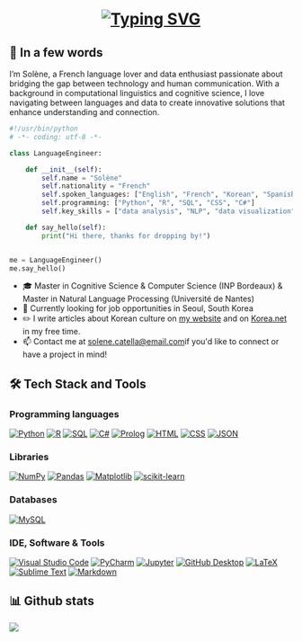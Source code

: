 <!DOCTYPE html>

<h1 align="center">
  <a href="https://git.io/typing-svg">
    <img src="https://readme-typing-svg.herokuapp.com?font=Fira+Code&duration=3000&pause=50&color=DA5B0B&random=true&width=435&lines=%EC%95%88%EB%85%95%ED%95%98%EC%84%B8%EC%9A%94~;Hello!;Bonjour+!;%C2%A1Hola!;%E4%BD%A0%E5%A5%BD+!&center=true&size=30" alt="Typing SVG" />
  </a>
</h1>

## 👋 In a few words

I’m Solène, a French language lover and data enthusiast passionate about bridging the gap between technology and human communication. With a background in computational linguistics and cognitive science, I love navigating between languages and data to create innovative solutions that enhance understanding and connection.

```python
#!/usr/bin/python
# -*- coding: utf-8 -*-

class LanguageEngineer:

    def __init__(self):
        self.name = "Solène"
        self.nationality = "French"
        self.spoken_languages: ["English", "French", "Korean", "Spanish"]
        self.programming: ["Python", "R", "SQL", "CSS", "C#"]
        self.key_skills = ["data analysis", "NLP", "data visualization", "machine learning", "linguistics", "translation", "UX design"]

    def say_hello(self):
        print("Hi there, thanks for dropping by!")


me = LanguageEngineer()
me.say_hello()
```
  
  <ul>
    <li>🎓 Master in Cognitive Science & Computer Science (INP Bordeaux) & Master in Natural Language Processing (Université de Nantes)</li>
    <li>💼 Currently looking for job opportunities in Seoul, South Korea</li>
    <li>✏️ I write articles about Korean culture on 
      <a href="https://www.obangsaek.fr/">my website</a> 
      and on 
      <a href="https://french.korea.net/NewsFocus/HonoraryReporters">Korea.net</a> in my free time.
    </li>
    <li>📫 Contact me at <a href="mailto:solene.catella@gmail.com">solene.catella@email.com</a>if you'd like to connect or have a project in mind!</li>
  </ul>

## 🛠️ Tech Stack and Tools
### Programming languages
<p>
 <a href="https://github.com/search?q=user%3ASolCat1+language%3Apython"><img alt="Python" src="https://img.shields.io/badge/Python-14354C.svg?logo=python&logoColor=white"></a>
 <a href="https://github.com/search?q=user%3ASolCat1+language%3Ar"><img alt="R" src="https://img.shields.io/badge/R-276DC3.svg?logo=r&logoColor=white"></a>
 <a href="https://github.com/search?q=user%3ASolCat1+language%3Asql"><img alt="SQL" src="https://custom-icon-badges.demolab.com/badge/SQL-025E8C.svg?logo=database&logoColor=white"></a>
 <a href="https://github.com/search?q=user%3ASolCat1+language%3Acsharp"><img alt="C#" src="https://custom-icon-badges.demolab.com/badge/C%23-68217A.svg?logo=cs2&logoColor=white"></a>
 <a href="https://github.com/search?q=user%3ASolCat1+language%3Aprolog"><img alt="Prolog" src="https://custom-icon-badges.demolab.com/badge/Prolog-E61B23.svg?logo=swi-prolog&logoColor=white"></a>
 <a href="https://github.com/search?q=user%3ASolCat1+language%3Ahtml"><img alt="HTML" src="https://img.shields.io/badge/HTML-E34F26.svg?logo=html5&logoColor=white"></a>
 <a href="https://github.com/search?q=user%3ASolCat1+language%3ACSS"><img alt="CSS" src="https://img.shields.io/badge/-CSS3-%231572B6?style=flat-square&logo=css3"></a>
 <a href="https://github.com/search?q=user%3ASolCat1+language%3ACSS"><img alt="JSON" src="https://img.shields.io/badge/JSON-000?logo=json&logoColor=white"></a>

</p>

### Libraries
<p>
 <a href="#"><img alt="NumPy" src="https://img.shields.io/badge/Numpy-013243.svg?logo=numpy&logoColor=white"></a>
 <a href="#"><img alt="Pandas" src="https://img.shields.io/badge/Pandas-150458.svg?logo=pandas&logoColor=white"></a>
 <a href="#"><img alt="Matplotlib" src="https://custom-icon-badges.demolab.com/badge/Matplotlib-71D291?logo=matplotlib&logoColor=fff"></a>
 <a href="#"><img alt="scikit-learn" src="https://img.shields.io/badge/scikit--learn-F7931E?style=flat-square&logo=scikit-learn&logoColor=white"></a>
</p>

### Databases
<p>
 <a href="#"><img alt="MySQL" src="https://img.shields.io/badge/MySQL-00f.svg?logo=mysql&logoColor=white"></a>
</p>

### IDE, Software & Tools
<p>
 <a href="#"><img alt="Visual Studio Code" src="https://img.shields.io/badge/Visual%20Studio%20Code-0078d7.svg?logo=visual-studio-code&logoColor=white"></a>
 <a href="#"><img alt="PyCharm" src="https://img.shields.io/badge/PyCharm-000?logo=pycharm&logoColor=fff&logoColor=white"></a>  
 <a href="#"><img alt="Jupyter" src="https://img.shields.io/badge/Jupyter-F37626.svg?logo=Jupyter&logoColor=white"></a>
 <a href="#"><img alt="GitHub Desktop" src="https://img.shields.io/badge/GitHub%20Desktop-8034A9.svg?logo=github&logoColor=white"></a>
 <a href="#"><img alt="LaTeX" src="https://img.shields.io/badge/LaTeX-008080.svg?logo=LaTeX&logoColor=white"></a>
 <a href="#"><img alt="Sublime Text" src="https://img.shields.io/badge/Sublime%20Text-%23575757.svg?logo=sublime-text&logoColor=important"></a>  
 <a href="#"><img alt="Markdown" src="https://img.shields.io/badge/Markdown-000000.svg?logo=markdown&logoColor=white"></a>
</p>

## 📊 Github stats
  <div class="stats-container" style="display: flex; align-items: center; gap: 20px;">
    <img align="center" src="https://github-readme-stats.vercel.app/api/top-langs/?username=SolCat&layout=compact&theme=gruvbox&show_icons=true" />
  </div>
